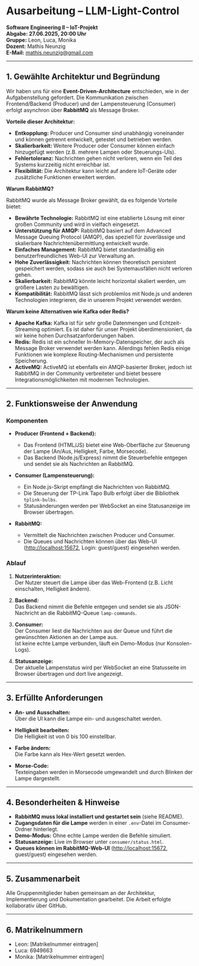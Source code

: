 # Ausarbeitung – LLM-Light-Control

**Software Engineering II – IoT-Projekt**  
**Abgabe: 27.06.2025, 20:00 Uhr**  
**Gruppe:** Leon, Luca, Monika  
**Dozent:** Mathis Neunzig  
**E-Mail:** mathis.neunzig@gmail.com

---

## 1. Gewählte Architektur und Begründung

Wir haben uns für eine **Event-Driven-Architecture** entschieden, wie in der Aufgabenstellung gefordert. Die Kommunikation zwischen Frontend/Backend (Producer) und der Lampensteuerung (Consumer) erfolgt asynchron über **RabbitMQ** als Message Broker.

**Vorteile dieser Architektur:**

- **Entkopplung:** Producer und Consumer sind unabhängig voneinander und können getrennt entwickelt, getestet und betrieben werden.
- **Skalierbarkeit:** Weitere Producer oder Consumer können einfach hinzugefügt werden (z.B. mehrere Lampen oder Steuerungs-UIs).
- **Fehlertoleranz:** Nachrichten gehen nicht verloren, wenn ein Teil des Systems kurzzeitig nicht erreichbar ist.
- **Flexibilität:** Die Architektur kann leicht auf andere IoT-Geräte oder zusätzliche Funktionen erweitert werden.

**Warum RabbitMQ?**

RabbitMQ wurde als Message Broker gewählt, da es folgende Vorteile bietet:

- **Bewährte Technologie:** RabbitMQ ist eine etablierte Lösung mit einer großen Community und wird in vielfach eingesetzt.
- **Unterstützung für AMQP:** RabbitMQ basiert auf dem Advanced Message Queuing Protocol (AMQP), das speziell für zuverlässige und skalierbare Nachrichtenübermittlung entwickelt wurde.
- **Einfaches Management:** RabbitMQ bietet standardmäßig ein benutzerfreundliches Web-UI zur Verwaltung an.
- **Hohe Zuverlässigkeit:** Nachrichten können theoretisch persistent gespeichert werden, sodass sie auch bei Systemausfällen nicht verloren gehen.
- **Skalierbarkeit:** RabbitMQ könnte leicht horizontal skaliert werden, um größere Lasten zu bewältigen.
- **Kompatibilität:** RabbitMQ lässt sich problemlos mit Node.js und anderen Technologien integrieren, die in unserem Projekt verwendet werden.

**Warum keine Alternativen wie Kafka oder Redis?**

- **Apache Kafka:** Kafka ist für sehr große Datenmengen und Echtzeit-Streaming optimiert. Es ist daher für unser Projekt überdimensioniert, da wir keine hohen Durchsatzanforderungen haben.
- **Redis:** Redis ist ein schneller In-Memory-Datenspeicher, der auch als Message Broker verwendet werden kann. Allerdings fehlen Redis einige Funktionen wie komplexe Routing-Mechanismen und persistente Speicherung.
- **ActiveMQ:** ActiveMQ ist ebenfalls ein AMQP-basierter Broker, jedoch ist RabbitMQ in der Community verbreiteter und bietet bessere Integrationsmöglichkeiten mit modernen Technologien.

---

## 2. Funktionsweise der Anwendung

### Komponenten

- **Producer (Frontend + Backend):**

  - Das Frontend (HTML/JS) bietet eine Web-Oberfläche zur Steuerung der Lampe (An/Aus, Helligkeit, Farbe, Morsecode).
  - Das Backend (Node.js/Express) nimmt die Steuerbefehle entgegen und sendet sie als Nachrichten an RabbitMQ.

- **Consumer (Lampensteuerung):**

  - Ein Node.js-Skript empfängt die Nachrichten von RabbitMQ.
  - Die Steuerung der TP-Link Tapo Bulb erfolgt über die Bibliothek `tplink-bulbs`.
  - Statusänderungen werden per WebSocket an eine Statusanzeige im Browser übertragen.

- **RabbitMQ:**
  - Vermittelt die Nachrichten zwischen Producer und Consumer.
  - Die Queues und Nachrichten können über das Web-UI ([http://localhost:15672](http://localhost:15672), Login: guest/guest) eingesehen werden.

### Ablauf

1. **Nutzerinteraktion:**  
   Der Nutzer steuert die Lampe über das Web-Frontend (z.B. Licht einschalten, Helligkeit ändern).

2. **Backend:**  
   Das Backend nimmt die Befehle entgegen und sendet sie als JSON-Nachricht an die RabbitMQ-Queue `lamp-commands`.

3. **Consumer:**  
   Der Consumer liest die Nachrichten aus der Queue und führt die gewünschten Aktionen an der Lampe aus.  
   Ist keine echte Lampe verbunden, läuft ein Demo-Modus (nur Konsolen-Logs).

4. **Statusanzeige:**  
   Der aktuelle Lampenstatus wird per WebSocket an eine Statusseite im Browser übertragen und dort live angezeigt.

---

## 3. Erfüllte Anforderungen

- **An- und Ausschalten:**  
  Über die UI kann die Lampe ein- und ausgeschaltet werden.

- **Helligkeit bearbeiten:**  
  Die Helligkeit ist von 0 bis 100 einstellbar.

- **Farbe ändern:**  
  Die Farbe kann als Hex-Wert gesetzt werden.

- **Morse-Code:**  
  Texteingaben werden in Morsecode umgewandelt und durch Blinken der Lampe dargestellt.

---

## 4. Besonderheiten & Hinweise

- **RabbitMQ muss lokal installiert und gestartet sein** (siehe README).
- **Zugangsdaten für die Lampe** werden in einer `.env`-Datei im Consumer-Ordner hinterlegt.
- **Demo-Modus:** Ohne echte Lampe werden die Befehle simuliert.
- **Statusanzeige:** Live im Browser unter `consumer/status.html`.
- **Queues können im RabbitMQ-Web-UI** ([http://localhost:15672](http://localhost:15672), guest/guest) eingesehen werden.

---

## 5. Zusammenarbeit

Alle Gruppenmitglieder haben gemeinsam an der Architektur, Implementierung und Dokumentation gearbeitet. Die Arbeit erfolgte kollaborativ über GitHub.

---

## 6. Matrikelnummern

- Leon: [Matrikelnummer eintragen]
- Luca: 6949663
- Monika: [Matrikelnummer eintragen]
